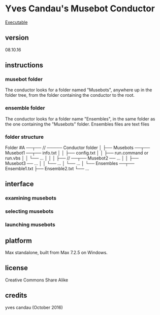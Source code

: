 # Yves Candau's Musebot Conductor #

[Executable](https://www.sfu.ca/musebots)

## version ##

08.10.16

## instructions ##

### musebot folder ###

The conductor looks for a folder named "Musebots", anywhere up in the folder tree, from the folder containing the conductor to the root.

### ensemble folder ###

The conductor looks for a folder name "Ensembles", in the same folder as the one containing the "Musebots" folder.
Ensembles files are text files


### folder structure ###

Folder #A ──┬──    //     ───── Conductor folder
            │
            ├── Musebots  ──┬── Musebot1 ──┬── info.txt
            │               │              ├── config.txt
            │               │              ├── run.command or run.vbs
            │               │              └── ...
            │               │
            │               ├──    //    ──┬── Musebot2 ── ...
            │               │              ├── Musebot3 ── ...
            │               │              └── ...
            │               └── ...
            │
            └── Ensembles ──┬── Ensemble1.txt
                            ├── Ensemble2.txt
                            └── ...

## interface ##

### examining musebots ###

### selecting musebots ###

### launching musebots ###


## platform ##

Max standalone, built from Max 7.2.5 on Windows.

## license ##

Creative Commons Share Alike

## credits ##

yves candau (October 2016)
